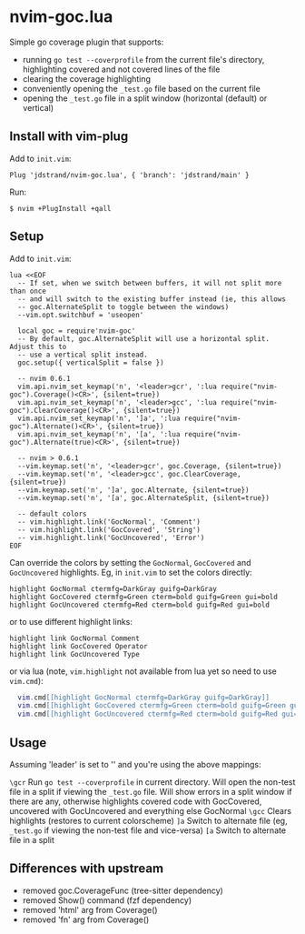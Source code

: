 # nvim-goc.lua
Simple go coverage plugin that supports:
* running `go test --coverprofile` from the current file's directory,
  highlighting covered and not covered lines of the file
* clearing the coverage highlighting
* conveniently opening the `_test.go` file based on the current file
* opening the `_test.go` file in a split window (horizontal (default) or
  vertical)

## Install with vim-plug

Add to `init.vim`:
```
Plug 'jdstrand/nvim-goc.lua', { 'branch': 'jdstrand/main' }
```

Run:
```
$ nvim +PlugInstall +qall
```

## Setup

Add to `init.vim`:
```
lua <<EOF
  -- If set, when we switch between buffers, it will not split more than once
  -- and will switch to the existing buffer instead (ie, this allows
  -- goc.AlternateSplit to toggle between the windows)
  --vim.opt.switchbuf = 'useopen'

  local goc = require'nvim-goc'
  -- By default, goc.AlternateSplit will use a horizontal split. Adjust this to
  -- use a vertical split instead.
  goc.setup({ verticalSplit = false })

  -- nvim 0.6.1
  vim.api.nvim_set_keymap('n', '<leader>gcr', ':lua require("nvim-goc").Coverage()<CR>', {silent=true})
  vim.api.nvim_set_keymap('n', '<leader>gcc', ':lua require("nvim-goc").ClearCoverage()<CR>', {silent=true})
  vim.api.nvim_set_keymap('n', ']a', ':lua require("nvim-goc").Alternate()<CR>', {silent=true})
  vim.api.nvim_set_keymap('n', '[a', ':lua require("nvim-goc").Alternate(true)<CR>', {silent=true})

  -- nvim > 0.6.1
  --vim.keymap.set('n', '<leader>gcr', goc.Coverage, {silent=true})
  --vim.keymap.set('n', '<leader>gcc', goc.ClearCoverage, {silent=true})
  --vim.keymap.set('n', ']a', goc.Alternate, {silent=true})
  --vim.keymap.set('n', '[a', goc.AlternateSplit, {silent=true})

  -- default colors
  -- vim.highlight.link('GocNormal', 'Comment')
  -- vim.highlight.link('GocCovered', 'String')
  -- vim.highlight.link('GocUncovered', 'Error')
EOF
```

Can override the colors by setting the `GocNormal`, `GocCovered` and
`GocUncovered` highlights. Eg, in `init.vim` to set the colors directly:
```
highlight GocNormal ctermfg=DarkGray guifg=DarkGray
highlight GocCovered ctermfg=Green cterm=bold guifg=Green gui=bold
highlight GocUncovered ctermfg=Red cterm=bold guifg=Red gui=bold
```

or to use different highlight links:
```
highlight link GocNormal Comment
highlight link GocCovered Operator
highlight link GocUncovered Type
```

or via lua (note, `vim.highlight` not available from lua yet so need to use
`vim.cmd`):
```lua
  vim.cmd[[highlight GocNormal ctermfg=DarkGray guifg=DarkGray]]
  vim.cmd[[highlight GocCovered ctermfg=Green cterm=bold guifg=Green gui=bold]]
  vim.cmd[[highlight GocUncovered ctermfg=Red cterm=bold guifg=Red gui=bold]]
```

## Usage

Assuming 'leader' is set to '\' and you're using the above mappings:

`\gcr`          Run `go test --coverprofile` in current directory. Will open
		the non-test file in a split if viewing the `_test.go` file.
		Will show errors in a split window if there are any, otherwise
		highlights covered code with GocCovered, uncovered with
		GocUncovered and everything else GocNormal
`\gcc`          Clears highlights (restores to current colorscheme)
`]a`            Switch to alternate file (eg, `_test.go` if viewing the
                non-test file and vice-versa)
`[a`            Switch to alternate file in a split

## Differences with upstream

* removed goc.CoverageFunc (tree-sitter dependency)
* removed Show() command (fzf dependency)
* removed 'html' arg from Coverage()
* removed 'fn' arg from Coverage()
